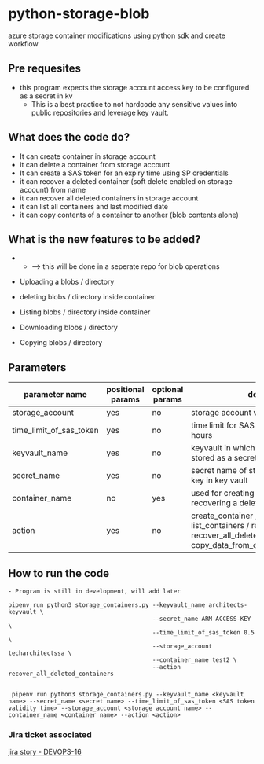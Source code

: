 # python-storage-blob

azure storage container modifications using python sdk and create workflow

## Pre requesites

 * this program expects the storage account access key to be configured as a secret in kv
    - This is a best practice to not hardcode any sensitive values into public repositories and
      leverage key vault.

## What does the code do?

* It can create container in storage account
* it can delete a container from storage account
* It can create a SAS token for an expiry time using SP credentials
* it can recover a deleted container (soft delete enabled on storage account) from name
* it can recover all deleted containers in storage account
* it can list all containers and last modified date
* it can copy contents of a container to another (blob contents alone)


## What is the new features to be added? 

* * --> this will be done in a seperate repo for blob operations 

* Uploading a blobs / directory
* deleting blobs / directory inside container
* Listing blobs / directory inside container 
* Downloading blobs / directory
* Copying blobs / directory

## Parameters

| parameter name| positional params| optional params | description                                                                                                   |
|---------------|------------------|-----------------|---------------------------------------------------------------------------------------------------------------|
|storage_account| yes              | no              | storage account we are dealing with                                                                           |
|time_limit_of_sas_token| yes      | no              | time limit for SAS token to be alive in hours                                                                 |
|keyvault_name |       yes         | no              | keyvault in which storage account key is stored as a secret                                                   |
|secret_name   | yes               | no              | secret name of storage account access key in key vault                                                        |
|container_name| no                | yes             | used for creating / deleting a container/ recovering a deleted container                                      |
|action        |  yes             | no              | create_container / delete_container / list_containers / recover_container / recover_all_deleted_containers / copy_data_from_one_container_to_another |


## How to run the code

    - Program is still in development, will add later

   ```
   pipenv run python3 storage_containers.py --keyvault_name architects-keyvault \
                                            --secret_name ARM-ACCESS-KEY \
                                            --time_limit_of_sas_token 0.5 \
                                            --storage_account techarchitectssa \
                                            --container_name test2 \
                                            --action recover_all_deleted_containers 
                                                                  
   ```

   ```
    pipenv run python3 storage_containers.py --keyvault_name <keyvault name> --secret_name <secret name> --time_limit_of_sas_token <SAS token validity time> --storage_account <storage account name> --container_name <container name> --action <action> 
   ```


### Jira ticket associated

[jira story - DEVOPS-16](https://devwithkrishna.atlassian.net/jira/software/projects/DEVOPS/boards/1?selectedIssue=DEVOPS-16)
